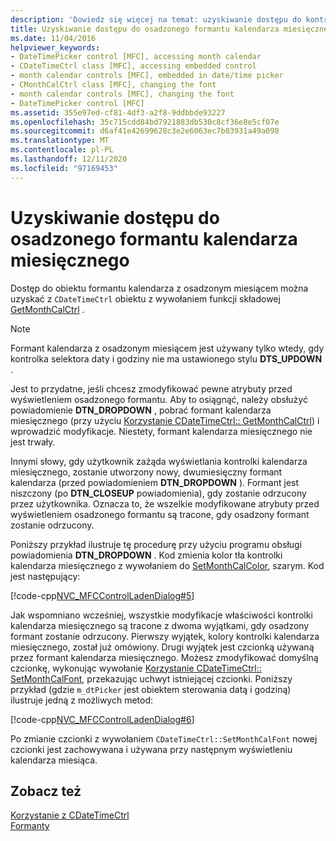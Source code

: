 ```yaml
---
description: 'Dowiedz się więcej na temat: uzyskiwanie dostępu do kontrolki kalendarza osadzonego miesiąca'
title: Uzyskiwanie dostępu do osadzonego formantu kalendarza miesięcznego
ms.date: 11/04/2016
helpviewer_keywords:
- DateTimePicker control [MFC], accessing month calendar
- CDateTimeCtrl class [MFC], accessing embedded control
- month calendar controls [MFC], embedded in date/time picker
- CMonthCalCtrl class [MFC], changing the font
- month calendar controls [MFC], changing the font
- DateTimePicker control [MFC]
ms.assetid: 355e97ed-cf81-4df3-a2f8-9ddbbde93227
ms.openlocfilehash: 35c715cdd84bd7921883db530c8cf36e8e5cf07e
ms.sourcegitcommit: d6af41e42699628c3e2e6063ec7b03931a49a098
ms.translationtype: MT
ms.contentlocale: pl-PL
ms.lasthandoff: 12/11/2020
ms.locfileid: "97169453"
---
```

# <a name="accessing-the-embedded-month-calendar-control"></a>Uzyskiwanie dostępu do osadzonego formantu kalendarza miesięcznego

Dostęp do obiektu formantu kalendarza z osadzonym miesiącem można uzyskać z `CDateTimeCtrl` obiektu z wywołaniem funkcji składowej [GetMonthCalCtrl](reference/cdatetimectrl-class.md#getmonthcalctrl) .

> [!NOTE]
> Formant kalendarza z osadzonym miesiącem jest używany tylko wtedy, gdy kontrolka selektora daty i godziny nie ma ustawionego stylu **DTS_UPDOWN** .

Jest to przydatne, jeśli chcesz zmodyfikować pewne atrybuty przed wyświetleniem osadzonego formantu. Aby to osiągnąć, należy obsłużyć powiadomienie **DTN_DROPDOWN** , pobrać formant kalendarza miesięcznego (przy użyciu [Korzystanie CDateTimeCtrl:: GetMonthCalCtrl](reference/cdatetimectrl-class.md#getmonthcalctrl)) i wprowadzić modyfikacje. Niestety, formant kalendarza miesięcznego nie jest trwały.

Innymi słowy, gdy użytkownik zażąda wyświetlania kontrolki kalendarza miesięcznego, zostanie utworzony nowy, dwumiesięczny formant kalendarza (przed powiadomieniem **DTN_DROPDOWN** ). Formant jest niszczony (po **DTN_CLOSEUP** powiadomienia), gdy zostanie odrzucony przez użytkownika. Oznacza to, że wszelkie modyfikowane atrybuty przed wyświetleniem osadzonego formantu są tracone, gdy osadzony formant zostanie odrzucony.

Poniższy przykład ilustruje tę procedurę przy użyciu programu obsługi powiadomienia **DTN_DROPDOWN** . Kod zmienia kolor tła kontrolki kalendarza miesięcznego z wywołaniem do [SetMonthCalColor](reference/cdatetimectrl-class.md#setmonthcalcolor), szarym. Kod jest następujący:

[!code-cpp[NVC_MFCControlLadenDialog#5](codesnippet/cpp/accessing-the-embedded-month-calendar-control_1.cpp)]

Jak wspomniano wcześniej, wszystkie modyfikacje właściwości kontrolki kalendarza miesięcznego są tracone z dwoma wyjątkami, gdy osadzony formant zostanie odrzucony. Pierwszy wyjątek, kolory kontrolki kalendarza miesięcznego, został już omówiony. Drugi wyjątek jest czcionką używaną przez formant kalendarza miesięcznego. Możesz zmodyfikować domyślną czcionkę, wykonując wywołanie [Korzystanie CDateTimeCtrl:: SetMonthCalFont](reference/cdatetimectrl-class.md#setmonthcalfont), przekazując uchwyt istniejącej czcionki. Poniższy przykład (gdzie `m_dtPicker` jest obiektem sterowania datą i godziną) ilustruje jedną z możliwych metod:

[!code-cpp[NVC_MFCControlLadenDialog#6](codesnippet/cpp/accessing-the-embedded-month-calendar-control_2.cpp)]

Po zmianie czcionki z wywołaniem `CDateTimeCtrl::SetMonthCalFont` nowej czcionki jest zachowywana i używana przy następnym wyświetleniu kalendarza miesiąca.

## <a name="see-also"></a>Zobacz też

[Korzystanie z CDateTimeCtrl](using-cdatetimectrl.md)<br/>
[Formanty](controls-mfc.md)
